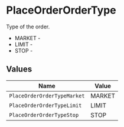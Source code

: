 # PlaceOrderOrderType

Type of the order.
* MARKET - 
* LIMIT - 
* STOP - 


## Values

| Name                        | Value                       |
| --------------------------- | --------------------------- |
| `PlaceOrderOrderTypeMarket` | MARKET                      |
| `PlaceOrderOrderTypeLimit`  | LIMIT                       |
| `PlaceOrderOrderTypeStop`   | STOP                        |